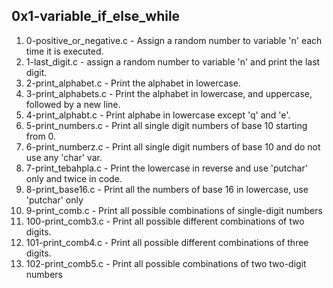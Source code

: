 ## 0x1-variable_if_else_while

1. 0-positive_or_negative.c - Assign a random number to variable 'n' each time it is executed.
2. 1-last_digit.c - assign a random number to variable 'n' and print the last digit.
3. 2-print_alphabet.c - Print the alphabet in lowercase.
4. 3-print_alphabets.c - Print the alphabet in lowercase, and uppercase, followed by a new line.
5. 4-print_alphabt.c - Print alphabe in lowercase except 'q' and 'e'.
6. 5-print_numbers.c - Print all single digit numbers of base 10 starting from 0.
7. 6-print_numberz.c - Print all single digit numbers of base 10 and do not use any 'char' var.
8. 7-print_tebahpla.c - Print the lowercase in reverse and use 'putchar' only and twice in code.
9. 8-print_base16.c - Print all the numbers of base 16 in lowercase, use 'putchar' only
10. 9-print_comb.c - Print all possible combinations of single-digit numbers
11. 100-print_comb3.c - Print all possible different combinations of two digits.
12. 101-print_comb4.c - Print all possible different combinations of three digits.
13. 102-print_comb5.c - Print all possible combinations of two two-digit numbers
